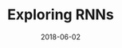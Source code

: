 ---
showcase: false
published: false
layout: post
size: 4
group: works
title: Exploring RNNs
summary: Using Recurrent Neural Networks for Stock Price Prediction and Text Generation
role: Artificial Intelligence and Machine Learning
projecturl: https://akshatamohanty.github.io/udacity-ai-nanodegree/project-06-aind2-rnn/RNN_project.html
date:   2018-06-02
categories: post
type: project
image: ./images/vuicapstone.jpg
tags:
- rnn
- lstm
- keras
- AWS
---